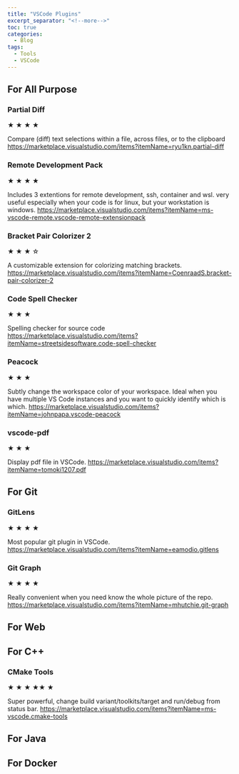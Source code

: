 ```yaml
---
title: "VSCode Plugins"
excerpt_separator: "<!--more-->"
toc: true
categories:
  - Blog
tags:
  - Tools
  - VSCode
---
```


## For All Purpose

### Partial Diff
&#9733; &#9733; &#9733; &#9733;

Compare (diff) text selections within a file, across files, or to the clipboard
https://marketplace.visualstudio.com/items?itemName=ryu1kn.partial-diff

### Remote Development Pack
&#9733; &#9733; &#9733; &#9733;

Includes 3 extentions for remote development, ssh, container and wsl. very useful especially when your code is for linux, but your workstation is windows.
https://marketplace.visualstudio.com/items?itemName=ms-vscode-remote.vscode-remote-extensionpack

### Bracket Pair Colorizer 2
&#9733; &#9733; &#9733; &#9734;

A customizable extension for colorizing matching brackets. 
https://marketplace.visualstudio.com/items?itemName=CoenraadS.bracket-pair-colorizer-2

### Code Spell Checker
&#9733; &#9733; &#9733;

Spelling checker for source code
https://marketplace.visualstudio.com/items?itemName=streetsidesoftware.code-spell-checker

### Peacock
&#9733; &#9733; &#9733;

Subtly change the workspace color of your workspace. Ideal when you have multiple VS Code instances and you want to quickly identify which is which.
https://marketplace.visualstudio.com/items?itemName=johnpapa.vscode-peacock

### vscode-pdf
&#9733; &#9733; &#9733;

Display pdf file in VSCode.
https://marketplace.visualstudio.com/items?itemName=tomoki1207.pdf


## For Git
### GitLens
&#9733; &#9733; &#9733; &#9733;

Most popular git plugin in VSCode.
https://marketplace.visualstudio.com/items?itemName=eamodio.gitlens

### Git Graph
&#9733; &#9733; &#9733; &#9733;

Really convenient when you need know the whole picture of the repo.
https://marketplace.visualstudio.com/items?itemName=mhutchie.git-graph

## For Web

## For C++
### CMake Tools
&#9733; &#9733; &#9733; &#9733;&#9733; &#9733;

Super powerful, change build variant/toolkits/target and run/debug from status bar.
https://marketplace.visualstudio.com/items?itemName=ms-vscode.cmake-tools

## For Java

## For Docker
